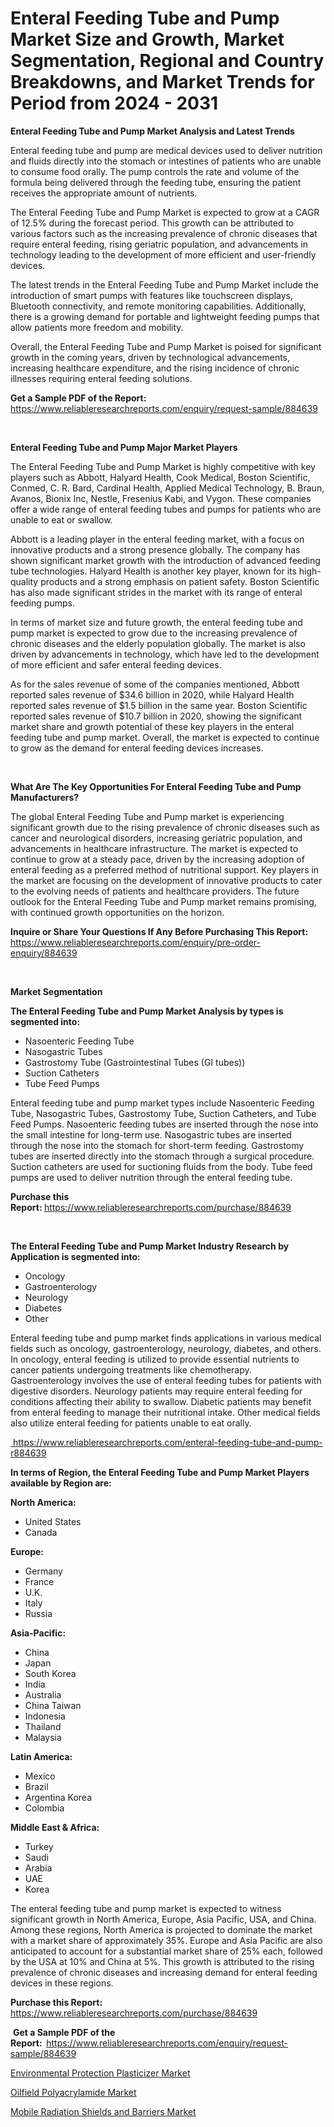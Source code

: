 <p><h1>Enteral Feeding Tube and Pump Market Size and Growth, Market Segmentation, Regional and Country Breakdowns, and Market Trends for Period from 2024 -  2031</h1></p><p><strong>Enteral Feeding Tube and Pump Market Analysis and Latest Trends</strong></p>
<p><p>Enteral feeding tube and pump are medical devices used to deliver nutrition and fluids directly into the stomach or intestines of patients who are unable to consume food orally. The pump controls the rate and volume of the formula being delivered through the feeding tube, ensuring the patient receives the appropriate amount of nutrients.</p><p>The Enteral Feeding Tube and Pump Market is expected to grow at a CAGR of 12.5% during the forecast period. This growth can be attributed to various factors such as the increasing prevalence of chronic diseases that require enteral feeding, rising geriatric population, and advancements in technology leading to the development of more efficient and user-friendly devices.</p><p>The latest trends in the Enteral Feeding Tube and Pump Market include the introduction of smart pumps with features like touchscreen displays, Bluetooth connectivity, and remote monitoring capabilities. Additionally, there is a growing demand for portable and lightweight feeding pumps that allow patients more freedom and mobility.</p><p>Overall, the Enteral Feeding Tube and Pump Market is poised for significant growth in the coming years, driven by technological advancements, increasing healthcare expenditure, and the rising incidence of chronic illnesses requiring enteral feeding solutions.</p></p>
<p><strong>Get a Sample PDF of the Report:&nbsp;</strong> <a href="https://www.reliableresearchreports.com/enquiry/request-sample/884639">https://www.reliableresearchreports.com/enquiry/request-sample/884639</a></p>
<p>&nbsp;</p>
<p><strong>Enteral Feeding Tube and Pump Major Market Players</strong></p>
<p><p>The Enteral Feeding Tube and Pump Market is highly competitive with key players such as Abbott, Halyard Health, Cook Medical, Boston Scientific, Conmed, C. R. Bard, Cardinal Health, Applied Medical Technology, B. Braun, Avanos, Bionix Inc, Nestle, Fresenius Kabi, and Vygon. These companies offer a wide range of enteral feeding tubes and pumps for patients who are unable to eat or swallow.</p><p>Abbott is a leading player in the enteral feeding market, with a focus on innovative products and a strong presence globally. The company has shown significant market growth with the introduction of advanced feeding tube technologies. Halyard Health is another key player, known for its high-quality products and a strong emphasis on patient safety. Boston Scientific has also made significant strides in the market with its range of enteral feeding pumps.</p><p>In terms of market size and future growth, the enteral feeding tube and pump market is expected to grow due to the increasing prevalence of chronic diseases and the elderly population globally. The market is also driven by advancements in technology, which have led to the development of more efficient and safer enteral feeding devices.</p><p>As for the sales revenue of some of the companies mentioned, Abbott reported sales revenue of $34.6 billion in 2020, while Halyard Health reported sales revenue of $1.5 billion in the same year. Boston Scientific reported sales revenue of $10.7 billion in 2020, showing the significant market share and growth potential of these key players in the enteral feeding tube and pump market. Overall, the market is expected to continue to grow as the demand for enteral feeding devices increases.</p></p>
<p>&nbsp;</p>
<p><strong>What Are The Key Opportunities For Enteral Feeding Tube and Pump Manufacturers?</strong></p>
<p><p>The global Enteral Feeding Tube and Pump market is experiencing significant growth due to the rising prevalence of chronic diseases such as cancer and neurological disorders, increasing geriatric population, and advancements in healthcare infrastructure. The market is expected to continue to grow at a steady pace, driven by the increasing adoption of enteral feeding as a preferred method of nutritional support. Key players in the market are focusing on the development of innovative products to cater to the evolving needs of patients and healthcare providers. The future outlook for the Enteral Feeding Tube and Pump market remains promising, with continued growth opportunities on the horizon.</p></p>
<p><strong>Inquire or Share Your Questions If Any Before Purchasing This Report:</strong> <a href="https://www.reliableresearchreports.com/enquiry/pre-order-enquiry/884639">https://www.reliableresearchreports.com/enquiry/pre-order-enquiry/884639</a></p>
<p>&nbsp;</p>
<p><strong>Market Segmentation</strong></p>
<p><strong>The Enteral Feeding Tube and Pump Market Analysis by types is segmented into:</strong></p>
<p><ul><li>Nasoenteric Feeding Tube</li><li>Nasogastric Tubes</li><li>Gastrostomy Tube (Gastrointestinal Tubes (GI tubes))</li><li>Suction Catheters</li><li>Tube Feed Pumps</li></ul></p>
<p><p>Enteral feeding tube and pump market types include Nasoenteric Feeding Tube, Nasogastric Tubes, Gastrostomy Tube, Suction Catheters, and Tube Feed Pumps. Nasoenteric feeding tubes are inserted through the nose into the small intestine for long-term use. Nasogastric tubes are inserted through the nose into the stomach for short-term feeding. Gastrostomy tubes are inserted directly into the stomach through a surgical procedure. Suction catheters are used for suctioning fluids from the body. Tube feed pumps are used to deliver nutrition through the enteral feeding tube.</p></p>
<p><strong>Purchase this Report:&nbsp;</strong><a href="https://www.reliableresearchreports.com/purchase/884639">https://www.reliableresearchreports.com/purchase/884639</a></p>
<p>&nbsp;</p>
<p><strong>The Enteral Feeding Tube and Pump Market Industry Research by Application is segmented into:</strong></p>
<p><ul><li>Oncology</li><li>Gastroenterology</li><li>Neurology</li><li>Diabetes</li><li>Other</li></ul></p>
<p><p>Enteral feeding tube and pump market finds applications in various medical fields such as oncology, gastroenterology, neurology, diabetes, and others. In oncology, enteral feeding is utilized to provide essential nutrients to cancer patients undergoing treatments like chemotherapy. Gastroenterology involves the use of enteral feeding tubes for patients with digestive disorders. Neurology patients may require enteral feeding for conditions affecting their ability to swallow. Diabetic patients may benefit from enteral feeding to manage their nutritional intake. Other medical fields also utilize enteral feeding for patients unable to eat orally.</p></p>
<p><a href="https://www.reliableresearchreports.com/enteral-feeding-tube-and-pump-r884639">&nbsp;https://www.reliableresearchreports.com/enteral-feeding-tube-and-pump-r884639</a></p>
<p><strong>In terms of Region, the Enteral Feeding Tube and Pump Market Players available by Region are:</strong></p>
<p>
    <p> <strong> North America: </strong>
        <ul>
            <li>United States</li>
            <li>Canada</li>
        </ul>
        </p> 
    <p> <strong> Europe: </strong>
        <ul>
            <li>Germany</li>
            <li>France</li>
            <li>U.K.</li>
            <li>Italy</li>
            <li>Russia</li>
        </ul>
        </p> 
    <p> <strong> Asia-Pacific: </strong>
        <ul>
            <li>China</li>
            <li>Japan</li>
            <li>South Korea</li>
            <li>India</li>
            <li>Australia</li>
            <li>China Taiwan</li>
            <li>Indonesia</li>
            <li>Thailand</li>
            <li>Malaysia</li>
        </ul>
        </p> 
    <p> <strong> Latin America: </strong>
        <ul>
            <li>Mexico</li>
            <li>Brazil</li>
            <li>Argentina Korea</li>
            <li>Colombia</li>
        </ul>
        </p> 
    <p> <strong> Middle East & Africa: </strong>
        <ul>
            <li>Turkey</li>
            <li>Saudi</li>
            <li>Arabia</li>
            <li>UAE</li>
            <li>Korea</li>
        </ul>
    </p>
    </p>
<p><p>The enteral feeding tube and pump market is expected to witness significant growth in North America, Europe, Asia Pacific, USA, and China. Among these regions, North America is projected to dominate the market with a market share of approximately 35%. Europe and Asia Pacific are also anticipated to account for a substantial market share of 25% each, followed by the USA at 10% and China at 5%. This growth is attributed to the rising prevalence of chronic diseases and increasing demand for enteral feeding devices in these regions.</p></p>
<p><strong>Purchase this Report: </strong><a href="https://www.reliableresearchreports.com/purchase/884639">https://www.reliableresearchreports.com/purchase/884639</a></p>
<p>&nbsp;<strong>Get a Sample PDF of the Report:&nbsp;&nbsp;</strong><a href="https://www.reliableresearchreports.com/enquiry/request-sample/884639">https://www.reliableresearchreports.com/enquiry/request-sample/884639</a></p>
<p><strong></strong></p>
<p><p><a href="https://cautious-neon-760.notion.site/Environmental-Protection-Plasticizer-Market-Insight-Market-Trends-Growth-Forecasted-from-2024-TO--a6389e06288c4cd2871cad749436065e">Environmental Protection Plasticizer Market</a></p><p><a href="https://frill-swim-3cd.notion.site/Oilfield-Polyacrylamide-Market-Outlook-Industry-Overview-and-Forecast-2024-to-2031-b8140210cac242a9a7a25f8115ee7358">Oilfield Polyacrylamide Market</a></p><p><a href="https://github.com/ashman753/Market-Research-Report-List-1/blob/main/mobile-radiation-shields-and-barriers-market.md">Mobile Radiation Shields and Barriers Market</a></p></p>